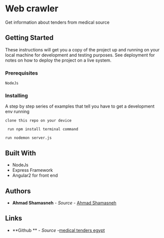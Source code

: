 # Web crawler 

Get information about tenders from medical source

## Getting Started

These instructions will get you a copy of the project up and running on your local machine for development and testing purposes. See deployment for notes on how to deploy the project on a live system.

### Prerequisites



```
NodeJs
```

### Installing

A step by step series of examples that tell you have to get a development env running



```
clone this repo on your device
```



```
 run npm install terminal command 
```

```
run nodemon server.js 
```



## Built With
* NodeJs
* Express Framework 
* Angular2 for front end 



## Authors

* **Ahmad Shamasneh** - *Source* - [Ahmad Shamasneh](https://github.com/a-shamasneh)

## Links

* **Github ** - *Source* -[medical tenders egypt](https://github.com/a-shamasneh/crawls)